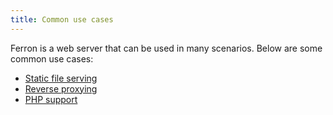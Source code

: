 ```yaml
---
title: Common use cases
---
```


Ferron is a web server that can be used in many scenarios. Below are some common use cases:

- [Static file serving](/docs/use-cases/static-file-serving)
- [Reverse proxying](/docs/use-cases/reverse-proxy)
- [PHP support](/docs/use-cases/php)
